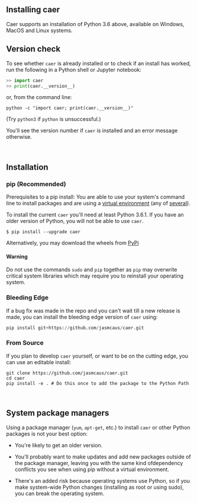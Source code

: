 ## Installing caer

Caer supports an installation of Python 3.6 above, available on Windows, MacOS and Linux systems. 

Version check
------------------------------------------------------------------------------

To see whether `caer` is already installed or to check if an install has worked, run the following in a Python shell or Jupyter notebook:

```python
>> import caer
>> print(caer.__version__)
```

or, from the command line:

```shell
python -c "import caer; print(caer.__version__)"
```

(Try ``python3`` if ``python`` is unsuccessful.)

You'll see the version number if `caer` is installed and an error message otherwise.

&thinsp;

## Installation

### pip (Recommended)

Prerequisites to a pip install: You are able to use your system's command line to install packages and are using a [virtual environment](https://towardsdatascience.com/virtual-environments-104c62d48c54?gi=2532aa12906#ee81) (any of [several](https://stackoverflow.com/questions/41573587/what-is-the-difference-between-venv-pyvenv-pyenv-virtualenv-virtualenvwrappe)).

To install the current `caer` you'll need at least Python 3.6.1. If you have an older version of Python, you will not be able to use `caer`.

```shell
$ pip install --upgrade caer
```

Alternatively, you may download the wheels from [PyPi](https://pypi.org/project/caer/#files)

<!-- To include a selection of other Python packages that expand `caer`'s capabilities, e.g., for Deep Learning, you can install `canaro` as well: 

```shell
$ pip install --upgrade caer[canaro]
``` -->

#### Warning

Do not use the commands `sudo` and `pip` together as `pip` may overwrite critical system libraries which may require you to reinstall your operating system.


### Bleeding Edge 
If a bug fix was made in the repo and you can't wait till a new release is made, you can install the bleeding edge version of `caer` using:
```python
pip install git+https://github.com/jasmcaus/caer.git
```
    

### From Source
If you plan to develop `caer` yourself, or want to be on the cutting edge, you can use an editable install:

```shell
git clone https://github.com/jasmcaus/caer.git
cd caer
pip install -e . # Do this once to add the package to the Python Path
```

&thinsp;

## System package managers

Using a package manager (`yum`, `apt-get`, etc.) to install `caer` or other Python packages is not your best option:

- You're likely to get an older version.

- You'll probably want to make updates and add new packages outside of the package manager, leaving you with the same kind ofdependency conflicts you see when using pip without a virtual environment.

- There's an added risk because operating systems use Python, so if you make system-wide Python changes (installing as root or using sudo), you can break the operating system.